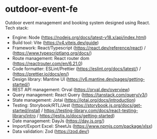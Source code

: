 # outdoor-event-fe
Outdoor event management and booking system designed using React.  
Tech stack:
- Engine: Node (https://nodejs.org/docs/latest-v18.x/api/index.html)
- Build tool: Vite (https://v4.vitejs.dev/guide)
- Framework: React/Typescript (https://react.dev/reference/react) / (https://www.typescriptlang.org/docs/)
- Route management: React router dom (https://reactrouter.com/en/6.21.0)
- Code formatter: ESLint/Prettier (https://eslint.org/docs/latest/) / (https://prettier.io/docs/en/)
- Design library: Mantine UI (https://v6.mantine.dev/pages/getting-started/)
- REST API management: Orval (https://orval.dev/overview)
- Query management: React Query (https://tanstack.com/query/v3/)
- State management: Jotai (https://jotai.org/docs/introduction)
- Testing: Storybook/RTL/Jest (https://storybook.js.org/docs/get-started/install / https://testing-library.com/docs/react-testing-library/intro / https://jestjs.io/docs/getting-started)
- Date management: DayJs (https://day.js.org/)
- Import/Export Excel: SheetJs (https://www.npmjs.com/package/xlsx)
- Data validation: Zod (https://zod.dev/)
